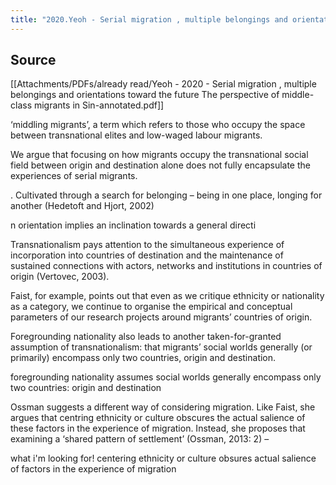 ```yaml
---
title: "2020.Yeoh - Serial migration , multiple belongings and orientations toward the future The perspective of middle-class migrants in Sin-annotated"
---
```


## Source
[[Attachments/PDFs/already read/Yeoh - 2020 - Serial migration , multiple belongings and orientations toward the future The perspective of middle-class migrants in Sin-annotated.pdf]]


‘middling migrants’, a term which refers to those who occupy the space between transnational elites and low-waged labour migrants.

We argue that focusing on how migrants occupy the transnational social field between origin and destination alone does not fully encapsulate the experiences of serial migrants.

. Cultivated through a search for belonging – being in one place, longing for another (Hedetoft and Hjort, 2002)

n orientation implies an inclination towards a general directi

Transnationalism pays attention to the simultaneous experience of incorporation into countries of destination and the maintenance of sustained connections with actors, networks and institutions in countries of origin (Vertovec, 2003).

Faist, for example, points out that even as we critique ethnicity or nationality as a category, we continue to organise the empirical and conceptual parameters of our research projects around migrants’ countries of origin.

Foregrounding nationality also leads to another taken-for-granted assumption of transnationalism: that migrants’ social worlds generally (or primarily) encompass only two countries, origin and destination.

foregrounding nationality assumes social worlds generally encompass only two countries: origin and destination

Ossman suggests a different way of considering migration. Like Faist, she argues that centring ethnicity or culture obscures the actual salience of these factors in the experience of migration. Instead, she proposes that examining a ‘shared pattern of settlement’ (Ossman, 2013: 2) –

what i'm looking for! centering ethnicity or culture obsures actual salience of factors in the experience of migration